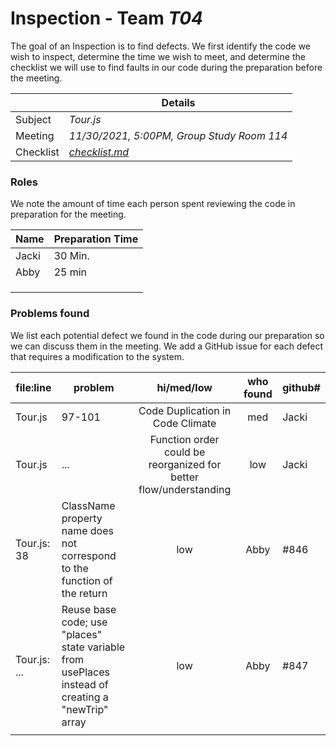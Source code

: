 # Inspection - Team *T04* 

The goal of an Inspection is to find defects.
We first identify the code we wish to inspect, determine the time we wish to meet, and determine the checklist we will use to find faults in our code during the preparation before the meeting.

|  | Details |
| ----- | ----- |
| Subject | *Tour.js* |
| Meeting | *11/30/2021, 5:00PM, Group Study Room 114* |
| Checklist | *[checklist.md](https://github.com/CSU-CS-314-Fall-2021/t04/blob/main/reports/checklist.md)* |

### Roles

We note the amount of time each person spent reviewing the code in preparation for the meeting.

| Name | Preparation Time |
| ---- | ---- |
| Jacki | 30 Min. |
| Abby | 25 min |
|  |  |
|  |  |
|  |  |


### Problems found

We list each potential defect we found in the code during our preparation so we can discuss them in the meeting.
We add a GitHub issue for each defect that requires a modification to the system.

| file:line | problem | hi/med/low | who found | github#  |
| --- | --- | :---: | :---: | --- |
| Tour.js | 97-101 | Code Duplication in Code Climate | med | Jacki | #720 |
| Tour.js | ... | Function order could be reorganized for better flow/understanding | low | Jacki | |
| Tour.js: 38 | ClassName property name does not correspond to the function of the return | low | Abby | #846 |
| Tour.js: ... | Reuse base code; use "places" state variable from usePlaces instead of creating a "newTrip" array | low | Abby | #847 |
|  |  |  |  |  |
